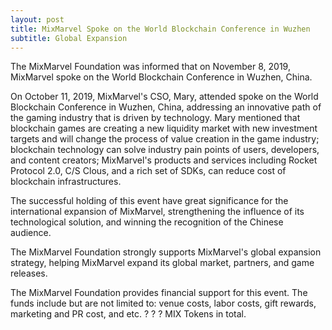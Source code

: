 ```yaml
---
layout: post
title: MixMarvel Spoke on the World Blockchain Conference in Wuzhen
subtitle: Global Expansion
---
```


The MixMarvel Foundation was informed that on November 8, 2019, MixMarvel spoke on the World Blockchain Conference in Wuzhen, China. 

On October 11, 2019, MixMarvel's CSO, Mary, attended spoke on the World Blockchain Conference in Wuzhen, China, addressing an innovative path of the gaming industry that is driven by technology. Mary mentioned that blockchain games are creating a new liquidity market with new investment targets and will change the process of value creation in the game industry; blockchain technology can solve industry pain points of users, developers, and content creators; MixMarvel's products and services including Rocket Protocol 2.0, C/S Clous, and a rich set of SDKs, can reduce cost of blockchain infrastructures. 

The successful holding of this event have great significance for the international expansion of MixMarvel, strengthening the influence of its technological solution, and winning the recognition of the Chinese audience. 

The MixMarvel Foundation strongly supports MixMarvel's global expansion strategy, helping MixMarvel expand its global market, partners, and game releases. 

The MixMarvel Foundation provides financial support for this event. The funds include but are not limited to: venue costs, labor costs, gift rewards, marketing and PR cost, and etc. ? ? ? MIX Tokens in total. 


